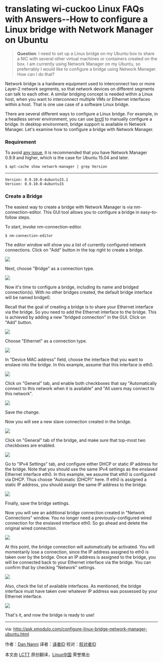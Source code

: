 translating wi-cuckoo
Linux FAQs with Answers--How to configure a Linux bridge with Network Manager on Ubuntu
================================================================================
> **Question**: I need to set up a Linux bridge on my Ubuntu box to share a NIC with several other virtual machines or containers created on the box. I am currently using Network Manager on my Ubuntu, so preferrably I would like to configure a bridge using Network Manager. How can I do that? 

Network bridge is a hardware equipment used to interconnect two or more Layer-2 network segments, so that network devices on different segments can talk to each other. A similar bridging concept is needed within a Linux host, when you want to interconnect multiple VMs or Ethernet interfaces within a host. That is one use case of a software Linux bridge.

There are several different ways to configure a Linux bridge. For example, in a headless server environment, you can use [brctl][1] to manually configure a bridge. In desktop environment, bridge support is available in Network Manager. Let's examine how to configure a bridge with Network Manager.

### Requirement ###

To avoid [any issue][2], it is recommended that you have Network Manager 0.9.9 and higher, which is the case for Ubuntu 15.04 and later.

    $ apt-cache show network-manager | grep Version 

----------

    Version: 0.9.10.0-4ubuntu15.1
    Version: 0.9.10.0-4ubuntu15

### Create a Bridge ###

The easiest way to create a bridge with Network Manager is via nm-connection-editor. This GUI tool allows you to configure a bridge in easy-to-follow steps.

To start, invoke nm-connection-editor.

    $ nm-connection-editor

The editor window will show you a list of currently configured network connections. Click on "Add" button in the top right to create a bridge.

![](https://farm9.staticflickr.com/8781/17139502730_c3ca920f7f.jpg)

Next, choose "Bridge" as a connection type.

![](https://farm9.staticflickr.com/8873/17301102406_4f75133391_z.jpg)

Now it's time to configure a bridge, including its name and bridged connection(s). With no other bridges created, the default bridge interface will be named bridge0.

Recall that the goal of creating a bridge is to share your Ethernet interface via the bridge. So you need to add the Ethernet interface to the bridge. This is achieved by adding a new "bridged connection" in the GUI. Click on "Add" button.

![](https://farm9.staticflickr.com/8876/17327069755_52f1d81f37_z.jpg)

Choose "Ethernet" as a connection type.

![](https://farm9.staticflickr.com/8832/17326664591_632a9001da_z.jpg)

In "Device MAC address" field, choose the interface that you want to enslave into the bridge. In this example, assume that this interface is eth0.

![](https://farm9.staticflickr.com/8842/17140820559_07a661f30c_z.jpg)

Click on "General" tab, and enable both checkboxes that say "Automatically connect to this network when it is available" and "All users may connect to this network".

![](https://farm8.staticflickr.com/7776/17325199982_801290e172_z.jpg)

Save the change.

Now you will see a new slave connection created in the bridge.

![](https://farm8.staticflickr.com/7674/17119624667_6966b1147e_z.jpg)

Click on "General" tab of the bridge, and make sure that top-most two checkboxes are enabled.

![](https://farm8.staticflickr.com/7715/17301102276_4266a1e41d_z.jpg)

Go to "IPv4 Settings" tab, and configure either DHCP or static IP address for the bridge. Note that you should use the same IPv4 settings as the enslaved Ethernet interface eth0. In this example, we assume that eth0 is configured via DHCP. Thus choose "Automatic (DHCP)" here. If eth0 is assigned a static IP address, you should assign the same IP address to the bridge.

![](https://farm8.staticflickr.com/7737/17140820469_99955cf916_z.jpg)

Finally, save the bridge settings.

Now you will see an additional bridge connection created in "Network Connections" window. You no longer need a previously-configured wired connection for the enslaved interface eth0. So go ahead and delete the original wired connection.

![](https://farm9.staticflickr.com/8700/17140820439_272a6d5c4e.jpg)

At this point, the bridge connection will automatically be activated. You will momentarily lose a connection, since the IP address assigned to eth0 is taken over by the bridge. Once an IP address is assigned to the bridge, you will be connected back to your Ethernet interface via the bridge. You can confirm that by checking "Network" settings.

![](https://farm8.staticflickr.com/7742/17325199902_9ceb67ddc1_c.jpg)

Also, check the list of available interfaces. As mentioned, the bridge interface must have taken over whatever IP address was possessed by your Ethernet interface.

![](https://farm8.staticflickr.com/7717/17327069605_6143f1bd6a_b.jpg)

That's it, and now the bridge is ready to use!

--------------------------------------------------------------------------------

via: http://ask.xmodulo.com/configure-linux-bridge-network-manager-ubuntu.html

作者：[Dan Nanni][a]
译者：[译者ID](https://github.com/译者ID)
校对：[校对者ID](https://github.com/校对者ID)

本文由 [LCTT](https://github.com/LCTT/TranslateProject) 原创翻译，[Linux中国](https://linux.cn/) 荣誉推出

[a]:http://ask.xmodulo.com/author/nanni
[1]:http://xmodulo.com/how-to-configure-linux-bridge-interface.html
[2]:https://bugs.launchpad.net/ubuntu/+source/network-manager/+bug/1273201
